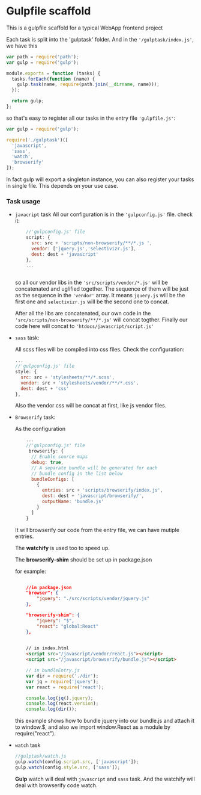 # Gulpfile scaffold

This is a gulpfile scaffold for a typical WebApp frontend project

Each task is split into the 'gulptask' folder. And in the `'/gulptask/index.js'`, we have this

```js
var path = require('path');
var gulp = require('gulp');

module.exports = function (tasks) {
  tasks.forEach(function (name) {
    gulp.task(name, require(path.join(__dirname, name)));
  });

  return gulp;
};
```

so that's easy to register all our tasks in the entry file `'gulpfile.js'`:

```js
var gulp = require('gulp');

require('./gulptask')([
  'javascript',
  'sass',
  'watch',
  'browserify'
]);
```

In fact gulp will export a singleton instance, you can also register your tasks in single file. This depends on your use case.

### Task usage

- `javacript` task
    All our configuration is in the `'gulpconfig.js'` file. check it:
    ```js
        //'gulpconfig.js' file
        script: {
          src: src + 'scripts/non-browserify/**/*.js ',
          vendor: ['jquery.js','selectivizr.js'],
          dest: dest + 'javascript'
        },
        ...
        
    ```

    so all our vendor libs in the `'src/scripts/vendor/*.js'` will be concatenated and uglified together. The sequence of them will be just as the sequence in the `'vendor'` array. It means `jquery.js` will be the first one and `selectivizr.js` will be the second one to concat.

    After all the libs are concatenated, our own code in the `'src/scripts/non-browserify/**/*.js'` will concat togther. Finally our code here will concat to `'htdocs/javascript/script.js'`
   
 - `sass` task:

    All scss files will be compiled into css files. Check the configuration:
    
    ```js
    ...
    //'gulpconfig.js' file
    style: {
      src: src + 'stylesheets/**/*.scss',
      vendor: src + 'stylesheets/vendor/**/*.css',
      dest: dest + 'css'
    },
    
    ```
    Also the vendor css will be concat at first, like js vendor files.

- `Browserify` task:

    As the configuration

    ```js
        ...
        //'gulpconfig.js' file
         browserify: {
          // Enable source maps
          debug: true,
          // A separate bundle will be generated for each
          // bundle config in the list below
          bundleConfigs: [
            {
              entries: src + 'scripts/browserify/index.js',
              dest: dest + 'javascript/browserify/',
              outputName: 'bundle.js'
            }
          ]
        }
    ```
    
    It will browserify our code from the entry file, we can have mutiple entries.

    The **watchify** is used too to speed up.

    The **browserify-shim** should be set up in package.json
    
    for example:
   
    ```json
    
        //in package.json
        "browser": {
            "jquery": "./src/scripts/vendor/jquery.js"
        },
    
        "browserify-shim": {
            "jquery": "$",
            "react": "global:React"
        },
        
    ```
    
    ```html
        // in index.html
        <script src="/javascript/vendor/react.js"></script>
        <script src="/javascript/browserify/bundle.js"></script>
    ```
    
    ```js
        // in bundleEntry.js
        var dir = require('./dir');
        var jq = require('jquery');
        var react = require('react');
    
        console.log(jq().jquery);
        console.log(react.version);
        console.log(dir());
    ```

    this example shows how to bundle jquery into our bundle.js and attach it to window.$, and also we import window.React as a module by require("react").
  
 - `watch` task

      ```js
      //gulptask/watch.js
      gulp.watch(config.script.src, ['javascript']);
      gulp.watch(config.style.src, ['sass']);
      ```

    **Gulp** watch will deal with `javascript` and `sass` task. And the watchify will deal with browserify code watch.
